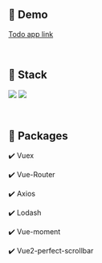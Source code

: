 ## 🔗 Demo

[Todo app link](https://jaehyeokk.github.io/vue-todo/)

<br />

## 🔨 Stack

<img src="https://img.shields.io/badge/Vue-35495E?style=for-the-badge&logo=vuedotjs&logoColor=4FC08D" /> <img src="https://img.shields.io/badge/JavaScript-323330?style=for-the-badge&logo=javascript&logoColor=F7DF1E" /> 

<br />

## 🎁 Packages

✔️ Vuex

✔️ Vue-Router

✔️ Axios

✔️ Lodash

✔️ Vue-moment

✔️ Vue2-perfect-scrollbar
